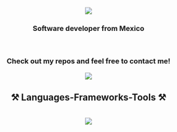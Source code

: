 <h1 align="center">
    <img src="https://readme-typing-svg.herokuapp.com/?font=Righteous&size=35&center=true&vCenter=true&width=500&height=70&duration=4000&lines=Hi+There!+👋;+I'm+Israel+Juarez!;" />
</h1>
<h3 align="center">Software developer from Mexico </h3>
<br/>
<h3 align="center">
Check out my repos and feel free to contact me!
</h3>
<div align="center"> 
  <a href="Israeljuarex@gmail.com">
    <img src="https://img.shields.io/badge/Gmail-333333?style=for-the-badge&logo=gmail&logoColor=red" />
  </a>  
 
<h2 align="center">⚒️ Languages-Frameworks-Tools ⚒️</h2>
<br/>
<div align="center">
    <img src="https://skillicons.dev/icons?i=github,java,c,kotlin,mysql,python" /><br>
</div>
